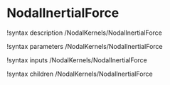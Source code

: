 # NodalInertialForce
!syntax description /NodalKernels/NodalInertialForce

!syntax parameters /NodalKernels/NodalInertialForce

!syntax inputs /NodalKernels/NodalInertialForce

!syntax children /NodalKernels/NodalInertialForce
